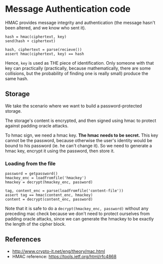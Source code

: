 # Message Authentication code

HMAC provides message integrity and authentication (the message hasn't been
altered, and we know who sent it).

    hash = hmac(ciphertext, key)
    send(hash + ciphertext)

    hash, ciphertext = parse(recieve())
    assert hmac(ciphertext, key) == hash

Hence, `key` is used as THE piece of identification. Only someone with that key
can practically (practically, because mathematically, there are some
collisions, but the probability of finding one is really small) produce the
same hash.

## Storage

We take the scenario where we want to build a password-protected storage.

The storage's content is encrypted, and then signed using hmac to protect
against padding oracle attacks.

To hmac sign, we need a hmac key. **The hmac needs to be secret.** This key
cannot be the password, because otherwise the user's identity would be bound to
his password (ie. he can't change it). So we need to generate a hmac key,
encrypt it using the password, then store it.

### Loading from the file

    password = getpassword()
    hmackey_enc = loadfromfile('hmackey')
    hmackey = decrypt(hmackey_enc, password)

    tag, content_enc = parse(loadfromfile('content-file'))
    assert tag == hmac(content_enc, hmackey)
    content = decrypt(content_enc, password)

Note that it is safe to do a `decrypt(hmackey_enc, password)` without any
preceding mac check because we don't need to protect ourselves from padding
oracle attacks, since we can generate the hmackey to be exactly the length of
the cipher block.

## References

- <http://www.crypto-it.net/eng/theory/mac.html>
- HMAC reference: <https://tools.ietf.org/html/rfc4868>

